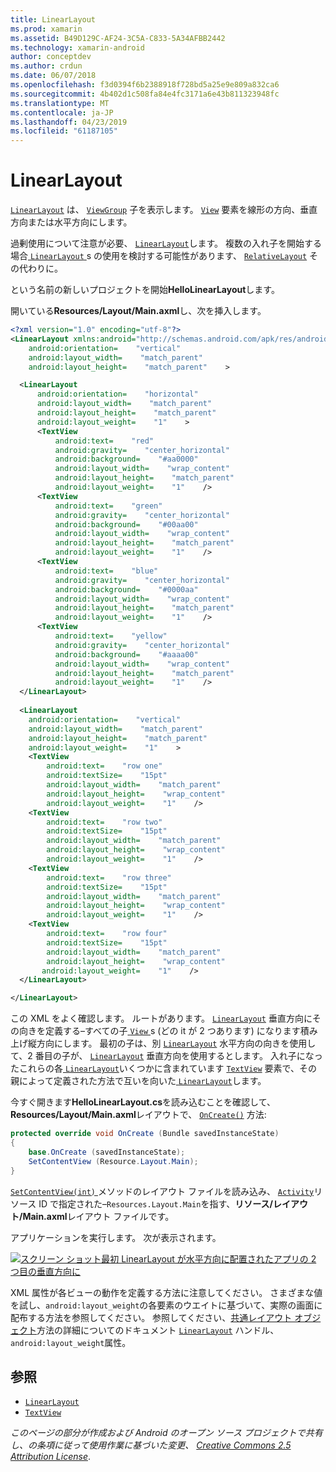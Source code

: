 ```yaml
---
title: LinearLayout
ms.prod: xamarin
ms.assetid: B49D129C-AF24-3C5A-C833-5A34AFBB2442
ms.technology: xamarin-android
author: conceptdev
ms.author: crdun
ms.date: 06/07/2018
ms.openlocfilehash: f3d0394f6b2388918f728bd5a25e9e809a832ca6
ms.sourcegitcommit: 4b402d1c508fa84e4fc3171a6e43b811323948fc
ms.translationtype: MT
ms.contentlocale: ja-JP
ms.lasthandoff: 04/23/2019
ms.locfileid: "61187105"
---
```

# <a name="linearlayout"></a>LinearLayout

[`LinearLayout`](https://developer.xamarin.com/api/type/Android.Widget.LinearLayout/) は、 [`ViewGroup`](https://developer.xamarin.com/api/type/Android.Views.ViewGroup/)
子を表示します。 [`View`](https://developer.xamarin.com/api/type/Android.Views.View/)
要素を線形の方向、垂直方向または水平方向にします。

過剰使用について注意が必要、 [ `LinearLayout`](https://developer.xamarin.com/api/type/Android.Widget.LinearLayout/)します。
複数の入れ子を開始する場合[ `LinearLayout` ](https://developer.xamarin.com/api/type/Android.Widget.LinearLayout/)s の使用を検討する可能性があります、 [`RelativeLayout`](https://developer.xamarin.com/api/type/Android.Widget.RelativeLayout/)
その代わりに。

という名前の新しいプロジェクトを開始**HelloLinearLayout**します。

開いている**Resources/Layout/Main.axml**し、次を挿入します。

```xml
<?xml version="1.0" encoding="utf-8"?>
<LinearLayout xmlns:android="http://schemas.android.com/apk/res/android"
    android:orientation=    "vertical"
    android:layout_width=    "match_parent"
    android:layout_height=    "match_parent"    >

  <LinearLayout
      android:orientation=    "horizontal"
      android:layout_width=    "match_parent"
      android:layout_height=    "match_parent"
      android:layout_weight=    "1"    >
      <TextView
          android:text=    "red"
          android:gravity=    "center_horizontal"
          android:background=    "#aa0000"
          android:layout_width=    "wrap_content"
          android:layout_height=    "match_parent"
          android:layout_weight=    "1"    />
      <TextView
          android:text=    "green"
          android:gravity=    "center_horizontal"
          android:background=    "#00aa00"
          android:layout_width=    "wrap_content"
          android:layout_height=    "match_parent"
          android:layout_weight=    "1"    />
      <TextView
          android:text=    "blue"
          android:gravity=    "center_horizontal"
          android:background=    "#0000aa"
          android:layout_width=    "wrap_content"
          android:layout_height=    "match_parent"
          android:layout_weight=    "1"    />
      <TextView
          android:text=    "yellow"
          android:gravity=    "center_horizontal"
          android:background=    "#aaaa00"
          android:layout_width=    "wrap_content"
          android:layout_height=    "match_parent"
          android:layout_weight=    "1"    />
  </LinearLayout>
        
  <LinearLayout
    android:orientation=    "vertical"
    android:layout_width=    "match_parent"
    android:layout_height=    "match_parent"
    android:layout_weight=    "1"    >
    <TextView
        android:text=    "row one"
        android:textSize=    "15pt"
        android:layout_width=    "match_parent"
        android:layout_height=    "wrap_content"
        android:layout_weight=    "1"    />
    <TextView
        android:text=    "row two"
        android:textSize=    "15pt"
        android:layout_width=    "match_parent"
        android:layout_height=    "wrap_content"
        android:layout_weight=    "1"    />
    <TextView
        android:text=    "row three"
        android:textSize=    "15pt"
        android:layout_width=    "match_parent"
        android:layout_height=    "wrap_content"
        android:layout_weight=    "1"    />
    <TextView
        android:text=    "row four"
        android:textSize=    "15pt"
        android:layout_width=    "match_parent"
        android:layout_height=    "wrap_content"
       android:layout_weight=    "1"    />
  </LinearLayout>

</LinearLayout>
```

この XML をよく確認します。 ルートがあります。 [`LinearLayout`](https://developer.xamarin.com/api/type/Android.Widget.LinearLayout/)
垂直方向にその向きを定義する&ndash;すべての子[ `View` ](https://developer.xamarin.com/api/type/Android.Views.View/)s (どの it が 2 つあります) になります積み上げ縦方向にします。 最初の子は、別 [`LinearLayout`](https://developer.xamarin.com/api/type/Android.Widget.LinearLayout/)
水平方向の向きを使用して、2 番目の子が、 [`LinearLayout`](https://developer.xamarin.com/api/type/Android.Widget.LinearLayout/)
垂直方向を使用するとします。 入れ子になったこれらの各[ `LinearLayout`](https://developer.xamarin.com/api/type/Android.Widget.LinearLayout/)いくつかに含まれています [`TextView`](https://developer.xamarin.com/api/type/Android.Widget.TextView/)
要素で、その親によって定義された方法で互いを向いた[ `LinearLayout`](https://developer.xamarin.com/api/type/Android.Widget.LinearLayout/)します。

今すぐ開きます**HelloLinearLayout.cs**を読み込むことを確認して、 **Resources/Layout/Main.axml**レイアウトで、 [`OnCreate()`](https://developer.xamarin.com/api/member/Android.App.Activity.OnCreate/p/Android.OS.Bundle/)
方法:

```csharp
protected override void OnCreate (Bundle savedInstanceState)
{
    base.OnCreate (savedInstanceState);
    SetContentView (Resource.Layout.Main);
}
```

[ `SetContentView(int)` ](https://developer.xamarin.com/api/member/Android.App.Activity.SetContentView/(System.Int32))メソッドのレイアウト ファイルを読み込み、 [ `Activity`](https://developer.xamarin.com/api/type/Android.App.Activity/)リソース ID で指定された&ndash;`Resources.Layout.Main`を指す、**リソース/レイアウト/Main.axml**レイアウト ファイルです。

アプリケーションを実行します。 次が表示されます。

[![スクリーン ショット最初 LinearLayout が水平方向に配置されたアプリの 2 つ目の垂直方向に](linear-layout-images/helloviews1.png)](linear-layout-images/helloviews1.png#lightbox)

XML 属性が各ビューの動作を定義する方法に注意してください。 さまざまな値を試し、`android:layout_weight`の各要素のウエイトに基づいて、実際の画面に配布する方法を参照してください。 参照してください、[共通レイアウト オブジェクト](https://developer.android.com/guide/topics/ui/declaring-layout.html)方法の詳細についてのドキュメント [`LinearLayout`](https://developer.xamarin.com/api/type/Android.Widget.LinearLayout/)
ハンドル、`android:layout_weight`属性。


## <a name="references"></a>参照

-   [`LinearLayout`](https://developer.xamarin.com/api/type/Android.Widget.LinearLayout/) 
-   [`TextView`](https://developer.xamarin.com/api/type/Android.Widget.TextView/) 

*このページの部分が作成および Android のオープン ソース プロジェクトで共有し、の条項に従って使用作業に基づいた変更、*
[*Creative Commons 2.5 Attribution License*](http://creativecommons.org/licenses/by/2.5/).

